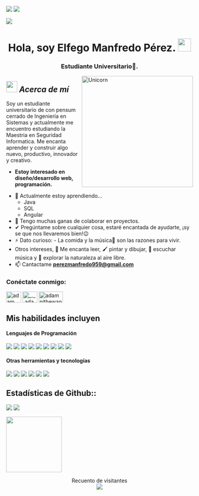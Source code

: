 ![](https://komarev.com/ghpvc/?username=ManfredoPerez)
<img src="https://user-images.githubusercontent.com/73097560/115834477-dbab4500-a447-11eb-908a-139a6edaec5c.gif"></a>

<img src="https://github.com/sourabmaity/sourabmaity/blob/main/header_.png" >
<h1 align="center">Hola, soy Elfego Manfredo Pérez. <img src="https://media.giphy.com/media/hvRJCLFzcasrR4ia7z/giphy.gif" width="35"></h1>

<h3 align="center">Estudiante Universitario🌟.</h3>

<img align="right" width=300px alt="Unicorn" src="https://c.tenor.com/GN73MKBawZYAAAAi/busy-cute.gif" />

## <img src="https://media.giphy.com/media/ObNTw8Uzwy6KQ/giphy.gif" width="30px">&nbsp;***Acerca de mí***

Soy un estudiante universitario de con pensum cerrado de Ingeniería en Sistemas y actualmente me encuentro estudiando la Maestria en Seguridad Informatica. Me encanta aprender y construir algo nuevo, productivo, innovador y creativo.
* **Estoy interesado en diseño/desarrollo web, programación.**
- 🌱 Actualmente estoy aprendiendo...
  - Java
  - SQL
  - Angular
- 👯 Tengo muchas ganas de colaborar en proyectos.
- ✔ Pregúntame sobre cualquier cosa, estaré encantada de ayudarte, ¡sy se que nos llevaremos bien!😉<br>
- ⚡ Dato curioso: - La comida y la música🎵 son las razones para vivir.
- Otros intereses, 📖 Me encanta leer, 🖌️ pintar y dibujar, 🎵 escuchar música y 🌴 explorar la naturaleza al aire libre.
- 📫 Cantactame **perezmanfredo959@gmail.com**

<h3 align="left">Conéctate conmigo:</h3>
<p align="left">
  <a href="https://www.linkedin.com/in/elfego-manfredo-p%C3%A9rez-ramos-43140124a/" target="blank"><img align="center"
      src="https://raw.githubusercontent.com/rahuldkjain/github-profile-readme-generator/master/src/images/icons/Social/linked-in-alt.svg"
      alt="adam pithewan" height="30" width="40" /></a>
  <a href="https://www.instagram.com/manfre_77/?hl=es" target="blank"><img align="center"
      src="https://raw.githubusercontent.com/rahuldkjain/github-profile-readme-generator/master/src/images/icons/Social/instagram.svg"
      alt="_._.adam._" height="30" width="40" /></a>
 <a href="https://www.threads.net/@manfre_77?xmt=AQGzp777zpb980RvUl7CqqNRLPE4rNPH9xqBhM-tXyESkQ8" target="blank"><img align="center"
      src="https://img.shields.io/badge/Threads-000000?style=for-the-badge&logo=Threads&logoColor=white"
      alt="adampithewan" height="30" width="65" /></a>
</p>

## Mis habilidades incluyen

<h4> Lenguajes de Programación </h4>
<span> 
  <img src="https://img.shields.io/badge/HTML5-E34F26?style=for-the-badge&logo=html5&logoColor=white">
  <img src="https://img.shields.io/badge/CSS3-1572B6?style=for-the-badge&logo=css3&logoColor=white">
  <img src="https://img.shields.io/badge/JavaScript-F7DF1E?style=for-the-badge&logo=javascript&logoColor=black">
  <img src="https://img.shields.io/badge/Java-ED8B00?style=for-the-badge&logo=java&logoColor=white">
  <img src="https://img.shields.io/badge/react-%2320232a.svg?style=for-the-badge&logo=react&logoColor=%2361DAFB">
  <img src="https://img.shields.io/badge/python-3670A0?style=for-the-badge&logo=python&logoColor=ffdd54">
  <img src= "https://img.shields.io/badge/node.js-6DA55F?style=for-the-badge&logo=node.js&logoColor=white">
  <img src= "https://img.shields.io/badge/bootstrap-%238511FA.svg?style=for-the-badge&logo=bootstrap&logoColor=white">
  <img src= "https://img.shields.io/badge/.NET-5C2D91?style=for-the-badge&logo=.net&logoColor=white">
</span>

<h4> Otras herramientas y tecnologías </h4>
<span>
  <img src="https://img.shields.io/badge/Git-F05032?style=for-the-badge&logo=git&logoColor=white">
  <img src="https://img.shields.io/badge/jira-%230A0FFF.svg?style=for-the-badge&logo=jira&logoColor=white">
  <img src="https://img.shields.io/badge/Notion-%23000000.svg?style=for-the-badge&logo=notion&logoColor=white">
  <img src="https://img.shields.io/badge/figma-%23F24E1E.svg?style=for-the-badge&logo=figma&logoColor=white">
  <img src="https://img.shields.io/badge/MySQL-00000F?style=for-the-badge&logo=mysql&logoColor=white">
  <img src="https://img.shields.io/badge/Microsoft%20SQL%20Server-CC2927?style=for-the-badge&logo=microsoft%20sql%20server&logoColor=white">
</span>

<h2>Estadísticas de Github::</h2> 

[![](https://github-readme-stats.vercel.app/api?username=ManfredoPerez&show_icons=true&theme=tokyonight&hide_border=true&locale=en)](https://github.com/ManfredoPerez)
[![](https://github-readme-streak-stats.herokuapp.com/?user=ManfredoPerez&theme=material-palenight)](https://github.com/ManfredoPerez)

<img height= "150" src="https://github-readme-stats.vercel.app/api/top-langs/?username=ManfredoPerez&theme=react&layout=compact" />
</div>

<p align="center"> 
  <div align="center">Recuento de visitantes</div>
  <div align="center">
    <img src="https://profile-counter.glitch.me/ManfredoPerez/count.svg"/>
  </div> 
</p>




